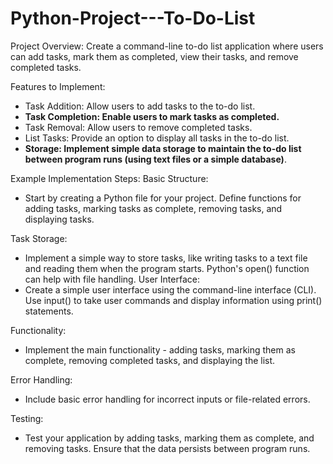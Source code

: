 # Python-Project---To-Do-List

Project Overview:
Create a command-line to-do list application where users can add tasks, mark them as completed, view their tasks, and remove completed tasks.

Features to Implement:
- Task Addition: Allow users to add tasks to the to-do list.
- __Task Completion: Enable users to mark tasks as completed.__
- Task Removal: Allow users to remove completed tasks.
- List Tasks: Provide an option to display all tasks in the to-do list.
- __Storage: Implement simple data storage to maintain the to-do list between program runs (using text files or a simple database)__.

Example Implementation Steps:
Basic Structure: 
- Start by creating a Python file for your project. Define functions for adding tasks, marking tasks as complete, removing tasks, and displaying tasks.

Task Storage: 
- Implement a simple way to store tasks, like writing tasks to a text file and reading them when the program starts. Python's open() function can help with file handling.
User Interface:
- Create a simple user interface using the command-line interface (CLI). Use input() to take user commands and display information using print() statements.

Functionality:
- Implement the main functionality - adding tasks, marking them as complete, removing completed tasks, and displaying the list.

Error Handling: 
- Include basic error handling for incorrect inputs or file-related errors.

Testing: 
- Test your application by adding tasks, marking them as complete, and removing tasks. Ensure that the data persists between program runs.
